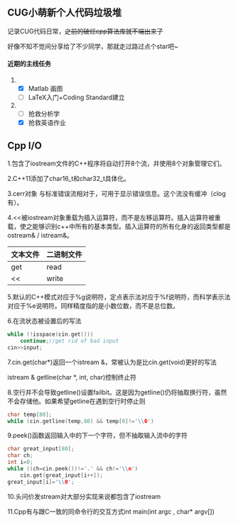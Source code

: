 ##  CUG小萌新个人代码垃圾堆

记录CUG代码日常，~~之前的破烂cpp算法库就不端出来了~~

好像不知不觉间分享给了不少同学，那就走过路过点个star吧~

#### 近期的主线任务

1. - [x] Matlab 画图
   - [ ] LaTeX入门+Coding Standard建立
2. - [ ] 抢救分析学
   - [x] 抢救英语作业

## Cpp I/O

1.包含了iostream文件的C++程序将自动打开8个流，并使用8个对象管理它们。

2.C++11添加了char16_t和char32_t具体化。

3.cerr对象 与标准错误流相对于，可用于显示错误信息。这个流没有缓冲（clog有）。

4.<<被iostream对象重载为插入运算符，而不是左移运算符。插入运算符被重载，使之能够识别c++中所有的基本类型。插入运算符的所有化身的返回类型都是ostream& / istream&。

| 文本文件 | 二进制文件 |
| -------- | ---------- |
| get      | read       |
| <<       | write      |

5.默认的C++模式对应于%g说明符，定点表示法对应于%f说明符，而科学表示法对应于%e说明符。同样精度指的是小数位数，而不是总位数。

6.在流状态被设置后的写法

```cpp
while (!isspace(cin.get()))
	continue;//get rid of bad input
cin>>input;
```

7.cin.get(char*)返回一个istream &，常被认为是比cin.get(void)更好的写法

istream & getline(char *, int, char)控制终止符

8.空行并不会导致getline()设置failbit。这是因为getline()仍将抽取换行符，虽然不会存储他。如果希望getline在遇到空行时停止则

```cpp
char temp[80];
while (cin.getline(temp,80) && temp[0]!='\\0')
```

9.peek()函数返回输入中的下一个字符，但不抽取输入流中的字符

```cpp
char great_input[80];
char ch;
int i=0;
while ((ch=cin.peek())!='.' && ch!='\\n')
	cin.get(great_input[i++]);
great_input[i]='\\0';
```

10.头问价发stream对大部分实现来说都包含了iostream

11.Cpp有与跟C一致的同命令行的交互方式int main(int argc , char* argv[])